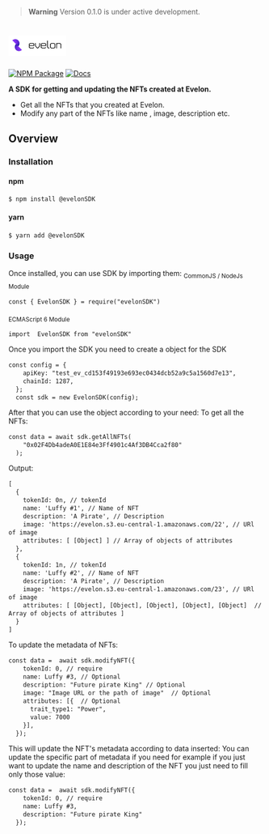 > **Warning**
> Version 0.1.0 is under active development.

# <img src="evlnlogo.png" alt="Evelon" height="40px">

[![NPM Package](https://img.shields.io/badge/npm-v0.1.0-blue)]()
[![Docs](https://img.shields.io/badge/docs-%F0%9F%93%84-gold)](https://docs.evelon.app/sdk/documentation/)

**A SDK for getting and updating the NFTs created at Evelon.**

- Get all the NFTs that you created at Evelon.
- Modify any part of the NFTs like name , image, description etc.

## Overview

### Installation

#### npm

```
$ npm install @evelonSDK
```

#### yarn

```
$ yarn add @evelonSDK
```

### Usage

Once installed, you can use SDK by importing them:
<sub>CommonJS / NodeJs Module</sub>

```
const { EvelonSDK } = require("evelonSDK")
```

<sub>ECMAScript 6 Module</sub>

```
import  EvelonSDK from "evelonSDK"
```

Once you import the SDK you need to create a object for the SDK

```
const config = {
    apiKey: "test_ev_cd153f49193e693ec0434dcb52a9c5a1560d7e13",
    chainId: 1287,
  };
  const sdk = new EvelonSDK(config);

```

After that you can use the object according to your need:
To get all the NFTs:

```
const data = await sdk.getAllNFTs(
    "0x02F4Db4adeA0E1E84e3Ff4901c4Af3DB4Cca2f80"
  );
```

Output:

```
[
  {
    tokenId: 0n, // tokenId
    name: 'Luffy #1', // Name of NFT
    description: 'A Pirate', // Description
    image: 'https://evelon.s3.eu-central-1.amazonaws.com/22', // URl of image
    attributes: [ [Object] ] // Array of objects of attributes
  },
  {
    tokenId: 1n, // tokenId
    name: 'Luffy #2', // Name of NFT
    description: 'A Pirate', // Description
    image: 'https://evelon.s3.eu-central-1.amazonaws.com/23', // URl of image
    attributes: [ [Object], [Object], [Object], [Object], [Object]  // Array of objects of attributes ]
  }
]
```

To update the metadata of NFTs:

```
const data =  await sdk.modifyNFT({
    tokenId: 0, // require
    name: Luffy #3, // Optional
    description: "Future pirate King" // Optional
    image: "Image URL or the path of image"  // Optional
    attributes: [{  // Optional
      trait_type1: "Power",
      value: 7000
    }],
  });
```

This will update the NFT's metadata according to data inserted:
You can update the specific part of metadata if you need for example if you just want to update the name and description of the NFT you just need to fill only those value:

```
const data =  await sdk.modifyNFT({
    tokenId: 0, // require
    name: Luffy #3,
    description: "Future pirate King"
  });
```
